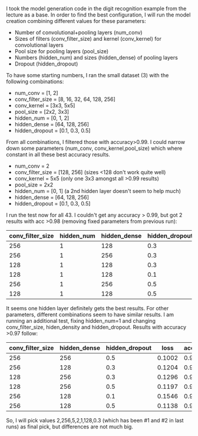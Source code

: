 I took the model generation code in the digit recognition example from the lecture as a base. In order to find the best configuration, I will run the model creation combining different values for these parameters:

* Number of convolutional+pooling layers (num_conv)
* Sizes of filters (conv_filter_size) and kernel (conv_kernel) for convolutional layers
* Pool size for pooling layers (pool_size)
* Numbers (hidden_num) and sizes (hidden_dense) of pooling layers
* Dropout (hidden_dropout)

To have some starting numbers, I ran the small dataset (3) with the following combinations:

* num_conv = [1, 2]
* conv_filter_size = [8, 16, 32, 64, 128, 256]
* conv_kernel = [3x3, 5x5]
* pool_size = [2x2, 3x3]
* hidden_num = [0, 1, 2]
* hidden_dense = [64, 128, 256]
* hidden_dropout = [0.1, 0.3, 0.5]

From all combinations, I filtered those with accuracy>0.99. I could narrow down some parameters (num_conv, conv_kernel,pool_size) which where constant in all these best accuracy results.

* num_conv = 2
* conv_filter_size = [128, 256] (sizes <128 don't work quite well)
* conv_kernel = 5x5 (only one 3x3 amongst all >0.99 results)
* pool_size = 2x2
* hidden_num = [0, 1] (a 2nd hidden layer doesn't seem to help much)
* hidden_dense = [64, 128, 256]
* hidden_dropout = [0.1, 0.3, 0.5]

I run the test now for all 43. I couldn't get any accuracy > 0.99, but got 2 results with acc >0.98 (removing fixed parameters from previous run):

|conv_filter_size|hidden_num|hidden_dense|hidden_dropout|loss|accuracy|
|---|---|---|---|---|---|
|256|1|128|0.3|0.0738|0.9841|
|256|1|256|0.3|0.1103|0.9800|
|128|1|128|0.3|0.1216|0.9770|
|128|1|128|0.1|0.1448|0.9760|
|256|1|256|0.5|0.1194|0.9756|
|128|1|128|0.5|0.1087|0.9721|

It seems one hidden layer definitely gets the best results. For other parameters, different combinations seem to have similar results. I am running an additional test, fixing hidden_num=1 and changing conv_filter_size, hiden_density and hidden_dropout. Results with accuracy >0.97 follow:

|conv_filter_size|hidden_dense|hidden_dropout|loss|accuracy|
|---|---|---|---|---|
|256|256|0.5|0.1002|0.9791|
|256|128|0.3|0.1204|0.9742|
|128|256|0.3|0.1296|0.9738|
|128|256|0.5|0.1197|0.9737|
|256|128|0.1|0.1546|0.9735|
|256|128|0.5|0.1138|0.9733|

So, I will pick values 2,256,5,2,1,128,0.3 (which has been #1 and #2 in last runs) as final pick, but differences are not much big.

